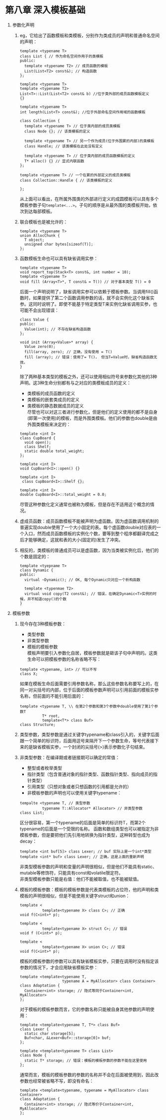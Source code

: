 # 第八章 深入模板基础   
1.  参数化声明    
    1.  eg，它给出了函数模板和类模板，分别作为类成员的声明和普通命名空间的声明：    
        ```
        template <typename T>
        class List { // 作为命名空间作用于的类模板
        public:
          template <typename T2> // 成员函数的模板
          List(List<T2> const&); // 构造函数
        };

        template <typename T>
        template <typename T2>
        List<T>::List(List<T2> const& b) //位于类外部的成员函数模板定义
        {}

        template <typename T>
        int length(List<T> const&); //位于外部命名空间作用域的函数模板

        class Collection {
          template <typename T> // 位于类内部的成员类模板
          class Node {}; // 该类模板的定义

          template <typename T> // 另一个作为成员(位于外围累的内部)的类模板
          class Handle; // 该类模板在此处没有定义

          template <typename T> // 位于类内部的成员函数模板的定义
          T* alloc() {} // 显式内联函数
        };

        template <typename T> // 一个在累的外部定义的成员类模板
        class Collection::Handle { // 该类模板的定义

        };
        ```

        从上面可以看出，在所属外围类的外部进行定义的成圆模板可以具有多个模板参数子句`template<...>`。子句的顺序是从最外围的类模板开始，依次到达每部模板。
    2.  联合模板也是被允许的：    

        ```
        template <typename T>
        union AllocChunk {
          T object;
          unsigned char bytes[sizeof(T)];
        };
        ```

    3.  函数模板生命也可以具有缺省调用实参：    

        ```
        template <typename T>
        void report_top(Stack<T> const&, int number = 10);
        template <typename T>
        void fill (Array<T>*, T const& = T()) // 对于基本类型 T() = 0
        ```

        后面一个声明说明了，缺省调用实参可以依赖于模板参数。当调用fill()函数时，如果提供了第二个函数调用参数的话，就不会实例化这个缺省实参。这同时说明了。即使不能基于特定类型T来实例化缺省调用实参，也可能不会出现错误：   

        ```
        class Value {
        public:
          Value(int); // 不存在缺省构造函数
        };

        void init (Array<Value>* array) {
          Value zero(0);
          fill(array, zero); // 正确，没有使用 = T()
          fill (array); // 错误：使用了= T()， 但当T=Value时，缺省构造函数无效。
        }
        ```

        除了两种基本类型的模板之外，还可以使用相似符号来参数化其他的3种声明。这3种生命分别都有与之对应的类模板成员的定义：     
        +  类模板的成员函数的定义   
        +  类模板的嵌套类成员的定义     
        +  类模板的静态数据成员的定义   
        尽管也可以对这三者进行参数化，但是他们的定义使用的都不是自身(即第一次使用)的模板，而是外围类模板。他们的参数也double是由外围类模板来决定的：   

        ```
        template <int I>
        class CupBoard {
          void open();
          class Shelf;
          static double total_weight;
        };

        template <int I>
        void CupBoard<I>::open() {}

        template <int I>
         class CupBoard<I>::Shelf {};

        template <int I>
        double CupBoard<I>::total_weight = 0.0;
        ```

        尽管这种参数化定义通常也被称为模板，但是存在不适用这个概念的情况。    
    4.  虚成员函数：成员函数模板不能被声明为虚函数。因为虚函数调用机制的普遍实现double使用了一个大小固定的表。每个虚函数double对应表的一个入口，然而成员函数模板的实例化个数，要等到整个程序都翻译完成之后才能够确定，这就和表的大小(固定的)发生了冲突。
    5.  相反的，类模板的普通成员可以是虚函数，因为当类被实例化后，他们的个数是固定的：   

        ```
        template <tyepname T>
        class Dynamic {
        public:
          virtual ~Dynamic(); // OK, 每个Dynamic只对应一个析构函数
          
          template <typenmae T2>
          virtual void copy(T2 const&); // 错误，在确定Dynamic<T>实例的时候，并不知道copy()的个数
        }
        ```

2.  模板参数    
    1.  现今存在3种模板参数：   
        +  类型参数   
        +  非类型参数     
        +  模板的模板参数   
        模板声明要引入参数化自居，模板参数就是砸该子句中声明的。这类生命可以把模板参数的名称省略不写：   

        ```
        template <typename, int> // 可以不写
        class X;
        ```

        如果在模板生命后面需要引用参数名称，那么这些参数名称要写上的，在同一对尖括号的内部，位于后面的模板参数声明可以引用前面的模板实参名称，但前面的不能引用后面的：    
        
        ```
        template <typename T, \\ 在第2个参数和第3个参数中double使用了第1个参数T
                  T* root,
                  template<T*> class Buf>
        class Structure;
        ```

    2.  类型参数，类型参数是通过关键字typename和class引入的，关键字后面跟一个简单的标识符，后面用逗号来隔开下一个参数生命，等号代表接下来的是缺省模板实参，一个封闭的尖括号(>)表示参数化子句结束。   

    3.  非类型参数：在编译期或者链接期可以确定的常值：    
        +  整型或者枚举类型   
        +  指针类型（包含普通对象的指针类型、函数指针类型、指向成员的指针类型）   
        +  引用类型（只想对象或者只想函数的引用都是允许的）   
        +  非模板参数的声明也可以使用关键字typename：   
           
          ```
          tempalte <typename T, // 类型参数
                    typename T::Allocator* Allocator> // 非类型参数
          class List;
          ``` 
          区分很容易，第一个typename的后面是简单的标识符T，而第2个typename的后面是一个受限的名称。
          函数和数组类型也可以被指定为非模板参数，但是要把他们先引用地转换为指针类型，这种转型也成为decay：
          
          ```
          template <int buf[5]> class Lexer; // buf 实际上是一个int*类型
          template <int* buf> class Lexer; // 正确，这是上面的重新声明
          ```
          
          非类型模板参数的声明和变量的声明很相似，但是他们不能具有static、mutable等修饰符，只能具有const和volatile限定符。    
          非类型模板参数只能是右值：他们不能被取值，也不能被赋值。    
    4.  模板的模板参数：模板的模板参数是代表类模板的占位符，他的声明和类模板的声明很相似，但是不能使用关键字struct和union：    

        ```
        template <
                  template<typename X> class C>; // 正确
        void f(C<int>* p);

        template <
                  template<typename X> struct C>; // 错误
        void f (C<int>* p);

        template <
                  template<typename X> union C>; // 错误
        void f(C<int>* p);
        ```

        模板的模板参数的参数可以具有缺省模板实参，只要在调用时没有指定该参数的情况下，才会应用缺省模板实参：   

        ```
        template <template<typename T, 
                           typename A = MyAllocator> class Container>
        class Adaptation {
          Container<int> storage; // 隐式等同于Container<int, MyAllocator>
        };
        ```

        对于模板的模板参数而言，它的参数名称只能被自身其他参数的声明使用：      
        
        ```
        template <template<typename T, T*> class Buf>
        class Lexer {
          static char storage[5];
          Buf<char, &Lexer<Buf>::storage[0]> buf;
        };
        
        template <template<typename T> class List>
        class Node {
          static T* storage; // 错误：模板的模板参数的参数不能在这里使用
        };
        ```

        通常而言，模板的模板参数的参数的名称并不会在后面被使用到，因此改参数也经常被省略不写，即没有命名：     
        
        ```
        template <template<typename, typename = MyAllocator> class Container>
        class Adaptation {
          Container<int> storage; // 隐式等价于Container<int, MyAllocator>
        };
        ```
